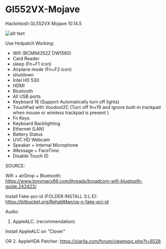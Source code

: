 # Gl552VX-Mojave
Hackintosh GL552VX Mojave 10.14.5

![alt text](https://i.imgur.com/VuENUZU.png)

Use Hotpatch
Working:
- Wifi (BCM94352Z DW1560)
- Card Reader
- sleep (Fn+F1 icon)
- Airplane mode (Fn+F2 icon)
- shutdown
- Intel HD 530
- HDMI
- Bluetooth
- All USB ports
- Keyboard 16 (Support Automatically turn off lights)
- TouchPad with VoodooI2C (Turn off fn+f9 and ignore built-in trackpad when mouse or wireless trackpad is present )
- Fn Keys
- Keyboard Backlighting
- Ethernet (LAN)
- Battery Status
- UVC HD Webcam
- Speaker + Internal Microphone
- iMessage + FaceTime
- Disable Touch ID

SOURCE:

Wifi + airDrop + Bluetooth:
https://www.tonymacx86.com/threads/broadcom-wifi-bluetooth-guide.242423/

Install Fake-pci-id (FOLDER INSTALL S:L:E):
https://bitbucket.org/RehabMan/os-x-fake-pci-id

Audio:

1. AppleALC. (recommendation)

Install AppleALC on "Clover"

OR
2. AppleHDA Patcher:
https://olarila.com/forum/viewtopic.php?t=6528

